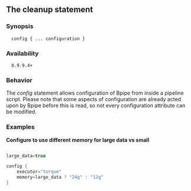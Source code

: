 ## The cleanup statement

### Synopsis
    
      config { ... configuration }

### Availability

      0.9.9.4+

### Behavior

The *config* statement allows configuration of Bpipe from inside a pipeline
script. Please note that some aspects of configuration are already acted
upon by Bpipe before this is read, so not every configuration 
attribute can be modified.

### Examples

**Configure to use different memory for large data vs small**
```groovy 

large_data=true

config {
    executor="torque"
    memory=large_data ? "24g" : "12g"
}
```
